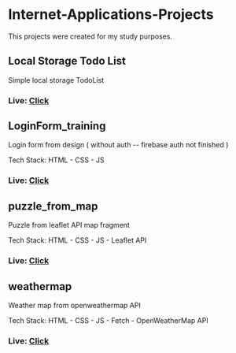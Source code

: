 # Internet-Applications-Projects

This projects were created for my study purposes. 

## Local Storage Todo List
Simple local storage TodoList 
### Live: [Click](https://kj44389.github.io/Internet-Applications-Projects/Local_Storage_Todo_List/)

## LoginForm_training
Login form from design ( without auth -- firebase auth not finished ) 

Tech Stack: HTML - CSS - JS 
### Live: [Click](https://kj44389.github.io/Internet-Applications-Projects/LoginForm_training/)

## puzzle_from_map
Puzzle from leaflet API map fragment

Tech Stack: HTML - CSS - JS - Leaflet API
### Live: [Click](https://kj44389.github.io/Internet-Applications-Projects/puzzle_from_map/)

## weathermap
Weather map from openweathermap API

Tech Stack: HTML - CSS - JS - Fetch - OpenWeatherMap API
### Live: [Click](https://kj44389.github.io/Internet-Applications-Projects/weathermap/)
